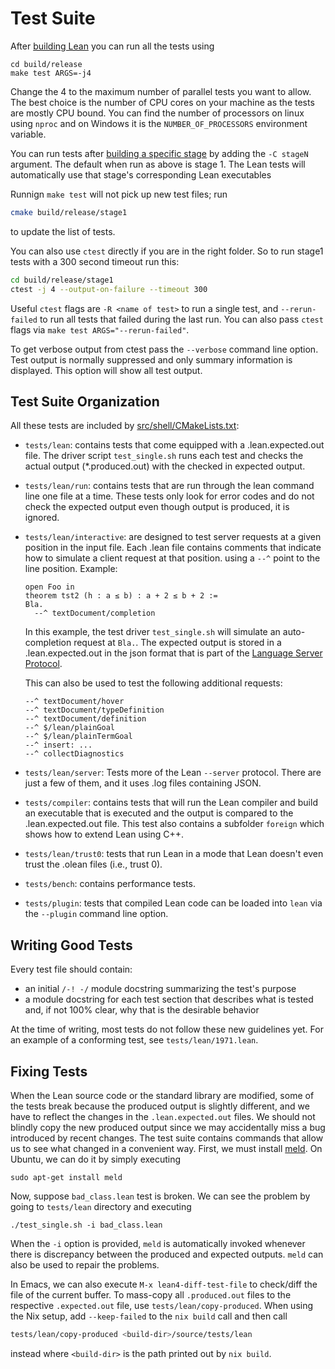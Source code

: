 # Test Suite

After [building Lean](../make/index.md) you can run all the tests using
```
cd build/release
make test ARGS=-j4
```
Change the 4 to the maximum number of parallel tests you want to
allow. The best choice is the number of CPU cores on your machine as
the tests are mostly CPU bound.  You can find the number of processors
on linux using `nproc` and on Windows it is the `NUMBER_OF_PROCESSORS`
environment variable.

You can run tests after [building a specific stage](bootstrap.md) by
adding the `-C stageN` argument. The default when run as above is stage 1. The
Lean tests will automatically use that stage's corresponding Lean
executables

Runnign `make test` will not pick up new test files; run
```bash
cmake build/release/stage1
```
to update the list of tests.

You can also use `ctest` directly if you are in the right folder.  So
to run stage1 tests with a 300 second timeout run this:

```bash
cd build/release/stage1
ctest -j 4 --output-on-failure --timeout 300
```
Useful `ctest` flags are `-R <name of test>` to run a single test, and
`--rerun-failed` to run all tests that failed during the last run.
You can also pass `ctest` flags via `make test ARGS="--rerun-failed"`.

To get verbose output from ctest pass the `--verbose` command line
option. Test output is normally suppressed and only summary
information is displayed. This option will show all test output.

## Test Suite Organization

All these tests are included by [src/shell/CMakeLists.txt](https://github.com/leanprover/lean4/blob/master/src/shell/CMakeLists.txt):

- `tests/lean`: contains tests that come equipped with a
  .lean.expected.out file. The driver script `test_single.sh` runs
  each test and checks the actual output (*.produced.out) with the
  checked in expected output.

- `tests/lean/run`: contains tests that are run through the lean
  command line one file at a time. These tests only look for error
  codes and do not check the expected output even though output is
  produced, it is ignored.

- `tests/lean/interactive`: are designed to test server requests at a
  given position in the input file. Each .lean file contains comments
  that indicate how to simulate a client request at that position.
  using a `--^` point to the line position. Example:
    ```lean,ignore
    open Foo in
    theorem tst2 (h : a ≤ b) : a + 2 ≤ b + 2 :=
    Bla.
      --^ textDocument/completion
    ```
    In this example, the test driver `test_single.sh` will simulate an
    auto-completion request at `Bla.`. The expected output is stored in
    a .lean.expected.out in the json format that is part of the
    [Language Server
    Protocol](https://microsoft.github.io/language-server-protocol/).

    This can also be used to test the following additional requests:
    ```
    --^ textDocument/hover
    --^ textDocument/typeDefinition
    --^ textDocument/definition
    --^ $/lean/plainGoal
    --^ $/lean/plainTermGoal
    --^ insert: ...
    --^ collectDiagnostics
    ```

- `tests/lean/server`: Tests more of the Lean `--server` protocol.
  There are just a few of them, and it uses .log files containing
  JSON.

- `tests/compiler`: contains tests that will run the Lean compiler and
  build an executable that is executed and the output is compared to
  the .lean.expected.out file. This test also contains a subfolder
  `foreign` which shows how to extend Lean using C++.

- `tests/lean/trust0`: tests that run Lean in a mode that Lean doesn't
  even trust the .olean files (i.e., trust 0).

- `tests/bench`: contains performance tests.

- `tests/plugin`: tests that compiled Lean code can be loaded into
  `lean` via the `--plugin` command line option.

## Writing Good Tests

Every test file should contain:
* an initial `/-! -/` module docstring summarizing the test's purpose
* a module docstring for each test section that describes what is tested
  and, if not 100% clear, why that is the desirable behavior

At the time of writing, most tests do not follow these new guidelines yet.
For an example of a conforming test, see `tests/lean/1971.lean`.

## Fixing Tests

When the Lean source code or the standard library are modified, some of the
tests break because the produced output is slightly different, and we have
to reflect the changes in the `.lean.expected.out` files.
We should not blindly copy the new produced output since we may accidentally
miss a bug introduced by recent changes.
The test suite contains commands that allow us to see what changed in a convenient way.
First, we must install [meld](http://meldmerge.org/). On Ubuntu, we can do it by simply executing

```
sudo apt-get install meld
```

Now, suppose `bad_class.lean` test is broken. We can see the problem by going to `tests/lean` directory and
executing

```
./test_single.sh -i bad_class.lean
```

When the `-i` option is provided, `meld` is automatically invoked
whenever there is discrepancy between the produced and expected
outputs. `meld` can also be used to repair the problems.

In Emacs, we can also execute `M-x lean4-diff-test-file` to check/diff the file of the current buffer.
To mass-copy all `.produced.out` files to the respective `.expected.out` file, use `tests/lean/copy-produced`.
When using the Nix setup, add `--keep-failed` to the `nix build` call and then call
```sh
tests/lean/copy-produced <build-dir>/source/tests/lean
```
instead where `<build-dir>` is the path printed out by `nix build`.

